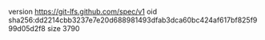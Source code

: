 version https://git-lfs.github.com/spec/v1
oid sha256:dd2214cbb3237e7e20d688981493dfab3dca60bc424af617bf825f999d05d2f8
size 3790
